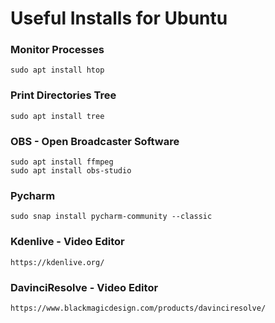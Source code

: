 
# Useful Installs for Ubuntu

### Monitor Processes
``sudo apt install htop`` 


### Print Directories Tree
``sudo apt install tree ``


### OBS - Open Broadcaster Software
```
sudo apt install ffmpeg
sudo apt install obs-studio
```


### Pycharm
```
sudo snap install pycharm-community --classic
```

### Kdenlive - Video Editor
```
https://kdenlive.org/
```

### DavinciResolve - Video Editor
```
https://www.blackmagicdesign.com/products/davinciresolve/
```
